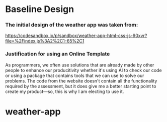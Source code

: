 # Baseline Design
### The initial design of the weather app was taken from:
https://codesandbox.io/p/sandbox/weather-app-html-css-js-90xvr?file=%2Findex.js%3A2%2C1-65%2C1
### Justification for using an Online Template
As programmers, we often use solutions that are already made by other
people to enhance our producitivity whether it's using AI to check our
code or using a package that contains tools that we can use to 
solve our problems. The code from the website doesn't contain
all the functionality required by the assessment, but it does 
give me a better starting point to create my product—so, this is why
I am electing to use it.
# weather-app
